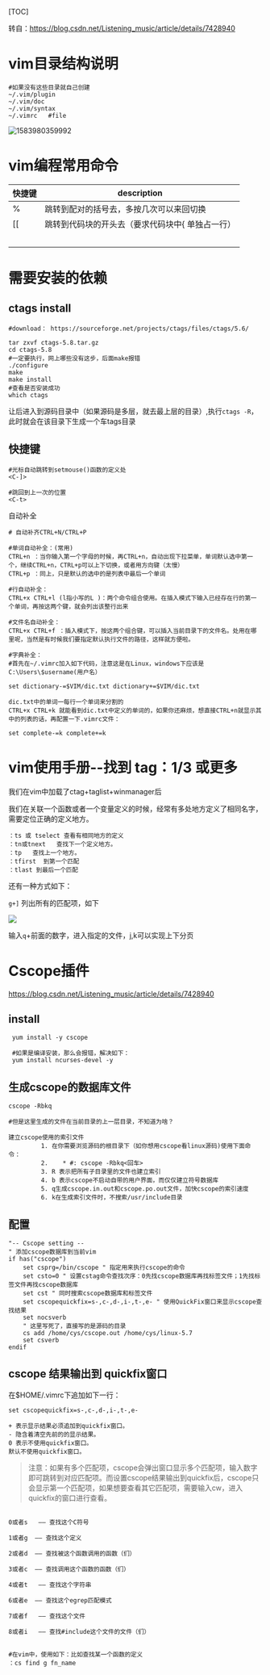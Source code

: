 [TOC]



转自：https://blog.csdn.net/Listening_music/article/details/7428940

# vim目录结构说明

```shell
#如果没有这些目录就自己创建
~/.vim/plugin
~/.vim/doc
~/.vim/syntax
~/.vimrc   #file

```

![1583980359992](C:\Users\landun\AppData\Roaming\Typora\typora-user-images\1583980359992.png)

# vim编程常用命令

| 快捷键 | description                                      |
| ------ | ------------------------------------------------ |
| %      | 跳转到配对的括号去，多按几次可以来回切换         |
| [[     | 跳转到代码块的开头去（要求代码块中{ 单独占一行） |
|        |                                                  |
|        |                                                  |
|        |                                                  |
|        |                                                  |
|        |                                                  |



# 需要安装的依赖

## ctags install

```shell
#download： https://sourceforge.net/projects/ctags/files/ctags/5.6/

tar zxvf ctags-5.8.tar.gz 
cd ctags-5.8
#一定要执行，网上哪些没有这步，后面make报错
./configure 
make
make install
#查看是否安装成功
which ctags
```

让后进入到源码目录中（如果源码是多层，就去最上层的目录）,执行`ctags -R`，此时就会在该目录下生成一个车tags目录

## 快捷键

```shell
#光标自动跳转到setmouse()函数的定义处
<C-]>

#跳回到上一次的位置
<C-t>

```

自动补全

```shell
# 自动补齐CTRL+N/CTRL+P

#单词自动补全：(常用)
CTRL+n ：当你输入第一个字母的时候，再CTRL+n，自动出现下拉菜单，单词默认选中第一个，继续CTRL+n，CTRL+p可以上下切换，或者用方向键（太慢）
CTRL+p ：同上，只是默认的选中的是列表中最后一个单词

#行自动补全：
CTRL+x CTRL+l (l指小写的L )：两个命令组合使用。在插入模式下输入已经存在行的第一个单词，再按这两个键，就会列出该整行出来

#文件名自动补全：
CTRL+x CTRL+f ：插入模式下，按这两个组合键，可以插入当前目录下的文件名。处用在哪里呢，当然是有时候我们要指定默认执行文件的路径，这样就方便啦。

#字典补全：
#首先在~/.vimrc加入如下代码，注意这是在Linux，windows下应该是C:\Users\$username(用户名）

set dictionary-=$VIM/dic.txt dictionary+=$VIM/dic.txt

dic.txt中的单词一每行一个单词来分割的
CTRL+x CTRL+k 就能看到dic.txt中定义的单词的，如果你还麻烦，想直接CTRL+n就显示其中的列表的话，再配置一下.vimrc文件：

set complete-=k complete+=k
```





# vim使用手册--找到 tag：1/3 或更多



我们在vim中加载了ctag+taglist+winmanager后

我们在关联一个函数或者一个变量定义的时候，经常有多处地方定义了相同名字，需要定位正确的定义地方。

```shell
：ts 或 tselect 查看有相同地方的定义
：tn或tnext   查找下一个定义地方。
：tp   查找上一个地方。
：tfirst  到第一个匹配
：tlast 到最后一个匹配
```

还有一种方式如下：

`g+]` 列出所有的匹配项，如下

![](../../../images/vim/image-20200611111019734.png)

输入`q`+前面的数字，进入指定的文件，j,k可以实现上下分页



# Cscope插件

https://blog.csdn.net/Listening_music/article/details/7428940

## install

````shell
 yum install -y cscope
 
 #如果是编译安装，那么会报错，解决如下：
 yum install ncurses-devel -y 
````

## 生成cscope的数据库文件

```shell
cscope -Rbkq

#但是这里生成的文件在当前目录的上一层目录，不知道为啥？

建立cscope使用的索引文件
         1. 在你需要浏览源码的根目录下（如你想用cscope看linux源码)使用下面命令：
         2.    * #: cscope -Rbkq<回车>
         3. R 表示把所有子目录里的文件也建立索引
         4. b 表示cscope不启动自带的用户界面，而仅仅建立符号数据库
         5. q生成cscope.in.out和cscope.po.out文件，加快cscope的索引速度
         6. k在生成索引文件时，不搜索/usr/include目录
```



## 配置

```shell
"-- Cscope setting --
" 添加cscope数据库到当前vim
if has("cscope")
    set csprg=/bin/cscope " 指定用来执行cscope的命令
    set csto=0 " 设置cstag命令查找次序：0先找cscope数据库再找标签文件；1先找标签文件再找cscope数据库
    set cst " 同时搜索cscope数据库和标签文件
    set cscopequickfix=s-,c-,d-,i-,t-,e- " 使用QuickFix窗口来显示cscope查找结果
    set nocsverb
    " 这里写死了，直接写的是源码的目录
    cs add /home/cys/cscope.out /home/cys/linux-5.7
    set csverb
endif
```





## cscope 结果输出到 quickfix窗口


在$HOME/.vimrc下追加如下一行：

```shell
set cscopequickfix=s-,c-,d-,i-,t-,e-

+ 表示显示结果必须追加到quickfix窗口。
- 隐含着清空先前的的显示结果。
0 表示不使用quickfix窗口。
默认不使用quickfix窗口。
```

> 注意：如果有多个匹配项，cscope会弹出窗口显示多个匹配项，输入数字即可跳转到对应匹配项。而设置cscope结果输出到quickfix后，cscope只会显示第一个匹配项，如果想要查看其它匹配项，需要输入cw，进入quickfix的窗口进行查看。

## 

```shell
0或者s   —— 查找这个C符号

1或者g  —— 查找这个定义

2或者d  —— 查找被这个函数调用的函数（们）

3或者c  —— 查找调用这个函数的函数（们）

4或者t   —— 查找这个字符串

6或者e  —— 查找这个egrep匹配模式

7或者f   —— 查找这个文件

8或者i   —— 查找#include这个文件的文件（们）


#在vim中，使用如下：比如查找某一个函数的定义
：cs find g fn_name  
```



